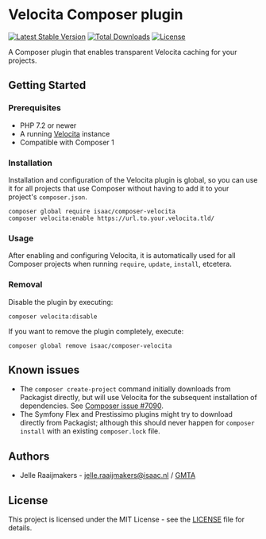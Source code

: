 # Velocita Composer plugin

[![Latest Stable Version](https://poser.pugx.org/isaac/composer-velocita/version)](https://packagist.org/packages/isaac/composer-velocita)
[![Total Downloads](https://poser.pugx.org/isaac/composer-velocita/downloads)](https://packagist.org/packages/isaac/composer-velocita)
[![License](https://poser.pugx.org/isaac/composer-velocita/license)](https://packagist.org/packages/isaac/composer-velocita)

A Composer plugin that enables transparent Velocita caching for your projects.

## Getting Started

### Prerequisites

* PHP 7.2 or newer
* A running [Velocita](https://github.com/isaaceindhoven/velocita) instance
* Compatible with Composer 1

### Installation

Installation and configuration of the Velocita plugin is global, so you can use it for all projects that use Composer
without having to add it to your project's `composer.json`.

```
composer global require isaac/composer-velocita
composer velocita:enable https://url.to.your.velocita.tld/
```

### Usage

After enabling and configuring Velocita, it is automatically used for all Composer projects when running `require`,
`update`, `install`, etcetera.

### Removal

Disable the plugin by executing:

```
composer velocita:disable
```

If you want to remove the plugin completely, execute:

```
composer global remove isaac/composer-velocita
```

## Known issues

* The `composer create-project` command initially downloads from Packagist directly, but will use Velocita for the
  subsequent installation of dependencies. See [Composer issue #7090](https://github.com/composer/composer/issues/7090).
* The Symfony Flex and Prestissimo plugins might try to download directly from Packagist; although this should never
  happen for `composer install` with an existing `composer.lock` file.

## Authors

* Jelle Raaijmakers - [jelle.raaijmakers@isaac.nl](mailto:jelle.raaijmakers@isaac.nl) / [GMTA](https://github.com/GMTA)

## License

This project is licensed under the MIT License - see the [LICENSE](LICENSE) file for details.
